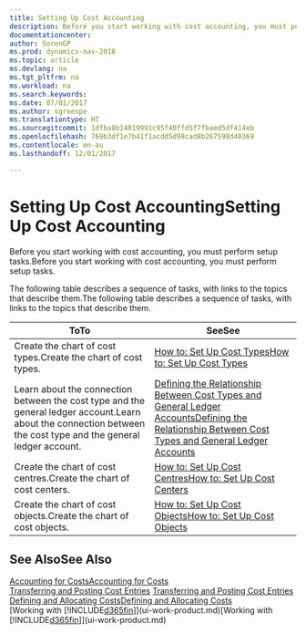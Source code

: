 ```yaml
---
title: Setting Up Cost Accounting
description: Before you start working with cost accounting, you must perform setup tasks.
documentationcenter: 
author: SorenGP
ms.prod: dynamics-nav-2018
ms.topic: article
ms.devlang: na
ms.tgt_pltfrm: na
ms.workload: na
ms.search.keywords: 
ms.date: 07/01/2017
ms.author: sgroespe
ms.translationtype: HT
ms.sourcegitcommit: 1dfba8b14019991c95f40ffd5f7fbaed5df414eb
ms.openlocfilehash: 769b3df1e7b41f1acdd5d98cad8b267598d40369
ms.contentlocale: en-au
ms.lasthandoff: 12/01/2017

---
```

# <a name="setting-up-cost-accounting"></a><span data-ttu-id="1c497-103">Setting Up Cost Accounting</span><span class="sxs-lookup"><span data-stu-id="1c497-103">Setting Up Cost Accounting</span></span>
<span data-ttu-id="1c497-104">Before you start working with cost accounting, you must perform setup tasks.</span><span class="sxs-lookup"><span data-stu-id="1c497-104">Before you start working with cost accounting, you must perform setup tasks.</span></span>  

 <span data-ttu-id="1c497-105">The following table describes a sequence of tasks, with links to the topics that describe them.</span><span class="sxs-lookup"><span data-stu-id="1c497-105">The following table describes a sequence of tasks, with links to the topics that describe them.</span></span>

|<span data-ttu-id="1c497-106">To</span><span class="sxs-lookup"><span data-stu-id="1c497-106">To</span></span>|<span data-ttu-id="1c497-107">See</span><span class="sxs-lookup"><span data-stu-id="1c497-107">See</span></span>|  
|--------|---------|  
|<span data-ttu-id="1c497-108">Create the chart of cost types.</span><span class="sxs-lookup"><span data-stu-id="1c497-108">Create the chart of cost types.</span></span>|[<span data-ttu-id="1c497-109">How to: Set Up Cost Types</span><span class="sxs-lookup"><span data-stu-id="1c497-109">How to: Set Up Cost Types</span></span>](finance-how-to-set-up-cost-types.md)|  
|<span data-ttu-id="1c497-110">Learn about the connection between the cost type and the general ledger account.</span><span class="sxs-lookup"><span data-stu-id="1c497-110">Learn about the connection between the cost type and the general ledger account.</span></span>|[<span data-ttu-id="1c497-111">Defining the Relationship Between Cost Types and General Ledger Accounts</span><span class="sxs-lookup"><span data-stu-id="1c497-111">Defining the Relationship Between Cost Types and General Ledger Accounts</span></span>](finance-defining-the-relationship-between-cost-types-and-general-ledger-accounts.md)|  
|<span data-ttu-id="1c497-112">Create the chart of cost centres.</span><span class="sxs-lookup"><span data-stu-id="1c497-112">Create the chart of cost centers.</span></span>|[<span data-ttu-id="1c497-113">How to: Set Up Cost Centres</span><span class="sxs-lookup"><span data-stu-id="1c497-113">How to: Set Up Cost Centers</span></span>](finance-how-to-set-up-cost-centers.md)|  
|<span data-ttu-id="1c497-114">Create the chart of cost objects.</span><span class="sxs-lookup"><span data-stu-id="1c497-114">Create the chart of cost objects.</span></span>|[<span data-ttu-id="1c497-115">How to: Set Up Cost Objects</span><span class="sxs-lookup"><span data-stu-id="1c497-115">How to: Set Up Cost Objects</span></span>](finance-how-to-set-up-cost-objects.md)|  

## <a name="see-also"></a><span data-ttu-id="1c497-116">See Also</span><span class="sxs-lookup"><span data-stu-id="1c497-116">See Also</span></span>  
[<span data-ttu-id="1c497-117">Accounting for Costs</span><span class="sxs-lookup"><span data-stu-id="1c497-117">Accounting for Costs</span></span>](finance-manage-cost-accounting.md)  
<span data-ttu-id="1c497-118">[Transferring and Posting Cost Entries](finance-transfer-and-post-cost-entries.md) </span><span class="sxs-lookup"><span data-stu-id="1c497-118">[Transferring and Posting Cost Entries](finance-transfer-and-post-cost-entries.md) </span></span>  
[<span data-ttu-id="1c497-119">Defining and Allocating Costs</span><span class="sxs-lookup"><span data-stu-id="1c497-119">Defining and Allocating Costs</span></span>](finance-define-and-allocate-costs.md)  
<span data-ttu-id="1c497-120">[Working with [!INCLUDE[d365fin](includes/d365fin_md.md)]](ui-work-product.md)</span><span class="sxs-lookup"><span data-stu-id="1c497-120">[Working with [!INCLUDE[d365fin](includes/d365fin_md.md)]](ui-work-product.md)</span></span>

